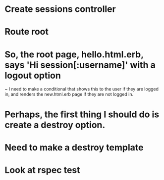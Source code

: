 # Create sessions controller
# Route root
# So, the root page, hello.html.erb, says 'Hi session[:username]' with a logout option
  ~ I need to make a conditional that shows this to the user if they are logged in, and renders the
    new.html.erb page if they are not logged in.  
# Perhaps, the first thing I should do is create a destroy option.
# Need to make a destroy template
# Look at rspec test
